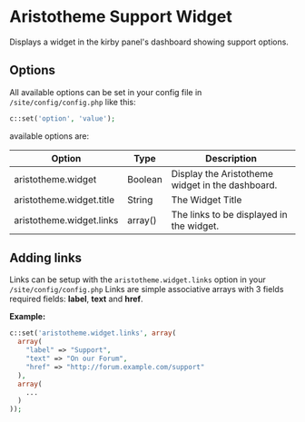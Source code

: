 # Aristotheme Support Widget
Displays a widget in the kirby panel's dashboard showing support options.

## Options
All available options can be set in your config file in `/site/config/config.php` like this:

```php
c::set('option', 'value');
```

available options are:

Option                   | Type    | Description
-------------------------|---------|------------
aristotheme.widget       | Boolean | Display the Aristotheme widget in the dashboard.
aristotheme.widget.title | String  | The Widget Title
aristotheme.widget.links | array() | The links to be displayed in the widget.

## Adding links

Links can be setup with the `aristotheme.widget.links` option in your `/site/config/config.php`
Links are simple associative arrays with 3 fields required fields: **label**, **text** and **href**.

**Example:**

```php
c::set('aristotheme.widget.links', array(
  array(
    "label" => "Support",
    "text" => "On our Forum",
    "href" => "http://forum.example.com/support"
  ),
  array(
    ...
  )
));
```
